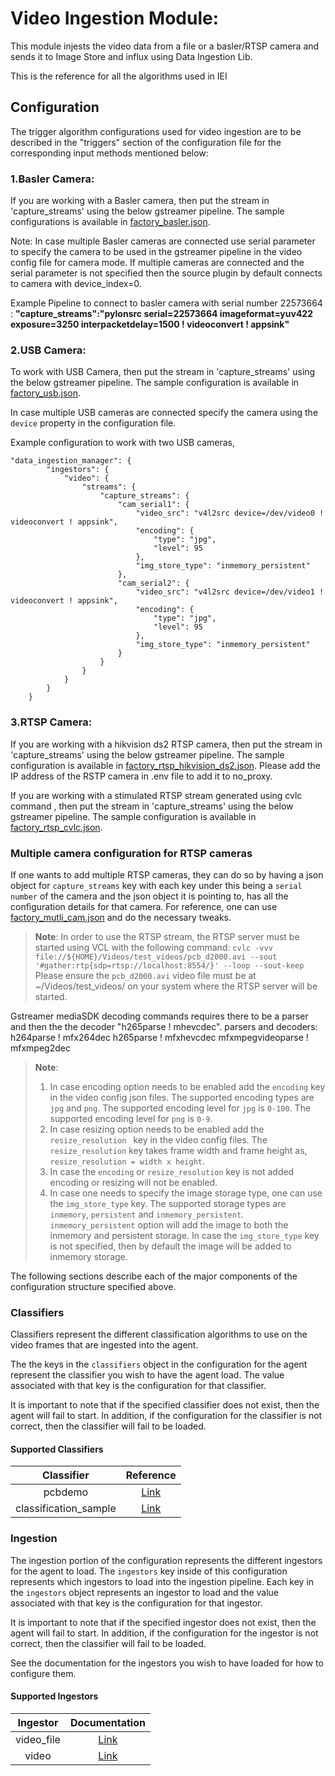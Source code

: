 # Video Ingestion Module:
This module injests the video data from a file or a basler/RTSP camera and sends it to Image Store and influx using Data Ingestion Lib.

This is the reference for all the algorithms used in IEI

## Configuration
The trigger algorithm configurations used for video ingestion are to be described in the "triggers" section of the configuration file for the corresponding input methods mentioned below:

### 1.Basler Camera:

If you are working with a Basler camera, then put the stream in 'capture_streams' using the below gstreamer pipeline.
The sample configurations is available in [factory_basler.json](../docker_setup/config/algo_config/factory_basler.json).

Note: In case multiple Basler cameras are connected use serial parameter to specify the camera to be used in the gstreamer pipeline in the video config file
for camera mode. If multiple cameras are connected and the serial parameter is not specified then the source plugin by default connects to camera with device_index=0.

Example Pipeline to connect to basler camera with serial number 22573664 :
**"capture_streams":"pylonsrc serial=22573664 imageformat=yuv422 exposure=3250 interpacketdelay=1500 ! videoconvert ! appsink"**

### 2.USB Camera:

To work with USB Camera, then put the stream in 'capture_streams' using the below gstreamer pipeline.
The sample configuration is available in [factory_usb.json](../docker_setup/config/algo_config/factory_usb.json).

In case multiple USB cameras are connected specify the camera using the `device` property in the configuration file.

Example configuration to work with two USB cameras,

```
"data_ingestion_manager": {
        "ingestors": {
            "video": {
                "streams": {
                    "capture_streams": {
                        "cam_serial1": {
                            "video_src": "v4l2src device=/dev/video0 ! videoconvert ! appsink",
                            "encoding": {
                                "type": "jpg",
                                "level": 95
                            },
                            "img_store_type": "inmemory_persistent"
                        },
                        "cam_serial2": {
                            "video_src": "v4l2src device=/dev/video1 ! videoconvert ! appsink",
                            "encoding": {
                                "type": "jpg",
                                "level": 95
                            },
                            "img_store_type": "inmemory_persistent"
                        }
                    }
                }
            }
        }
    }
```

### 3.RTSP Camera:

If you are working with a hikvision ds2 RTSP camera, then put the stream in 'capture_streams' using the below gstreamer pipeline.
The sample configuration is available in [factory_rtsp_hikvision_ds2.json](../docker_setup/config/algo_config/factory_rtsp_hikvision_ds2.json).
Please add the IP address of the RSTP camera in .env file to add it to no_proxy.

If you are working with a stimulated RTSP stream generated using cvlc command , then put the stream in 'capture_streams' using the below gstreamer pipeline.
The sample configuration is available in [factory_rtsp_cvlc.json](../docker_setup/config/algo_config/factory_rtsp_cvlc.json).

### Multiple camera configuration for RTSP cameras

If one wants to add multiple RTSP cameras, they can do so by having a json object for `capture_streams` key with each key under this being a `serial number` of the camera and the json object it is pointing to, has all the configuration details for that camera. For reference, one can use [factory_mutli_cam.json](../docker_setup/config/algo_config/factory_multi_cam.json) and do the necessary tweaks.


> **Note**:
> In order to use the RTSP stream, the RTSP server must be started using VCL with the following command:
`cvlc -vvv file://${HOME}/Videos/test_videos/pcb_d2000.avi --sout '#gather:rtp{sdp=rtsp://localhost:8554/}' --loop --sout-keep`
Please ensure the `pcb_d2000.avi` video file must be at ~/Videos/test_videos/ on your system where the RTSP server will be started.

Gstreamer mediaSDK decoding commands requires there to be a parser and then the the decoder "h265parse ! mhevcdec".
parsers and decoders:
h264parse !  mfx264dec
h265parse ! mfxhevcdec
mfxmpegvideoparse ! mfxmpeg2dec

> **Note**:
> 1. In case encoding option needs to be enabled add the `encoding` key in the video config json files.
The supported encoding types are `jpg` and `png`.
The supported encoding level for `jpg` is `0-100`.
The supported encoding level for `png` is `0-9`.
> 2. In case resizing option needs to be enabled add the `resize_resolution ` key in the video config files.
The `resize_resolution` key takes frame width and frame height as, `resize_resolution = width x height`.
> 3. In case the `encoding` or `resize_resolution` key is not added encoding or resizing will not be enabled.
> 4. In case one needs to specify the image storage type, one can use the `img_store_type` key.
The supported storage types are `inmemory`, `persistent` and `inmemory_persistent`.
`inmemory_persistent` option will add the image to both the inmemory and persistent storage.
In case the `img_store_type` key is not specified, then by default the image will be added to inmemory storage.

The following sections describe each of the major components of the configuration
structure specified above.

### Classifiers

Classifiers represent the different classification algorithms to use on the
video frames that are ingested into the agent.

The the keys in the `classifiers` object in the configuration for the agent
represent the classifier you wish to have the agent load. The value associated
with that key is the configuration for that classifier.

It is important to note that if the specified classifier does not exist, then
the agent will fail to start. In addition, if the configuration for the
classifier is not correct, then the classifier will fail to be loaded.


#### Supported Classifiers

| Classifier | Reference |
| :--------: | :-----------: |
| pcbdemo     | [Link](https://gitlab.devtools.intel.com/Indu/IEdgeInsights/IEdgeInsights/tree/master/algos/dpm/classification/classifiers/pcbdemo) |
| classification_sample     | [Link](https://gitlab.devtools.intel.com/Indu/IEdgeInsights/IEdgeInsights/tree/master/algos/dpm/classification/classifiers/classification_sample) |

### Ingestion

The ingestion portion of the configuration represents the different ingestors
for the agent to load. The `ingestors` key inside of this configuration
represents which ingestors to load into the ingestion pipeline. Each key in
the `ingestors` object represents an ingestor to load and the value associated
with that key is the configuration for that ingestor.

It is important to note that if the specified ingestor does not exist, then
the agent will fail to start. In addition, if the configuration for the
ingestor is not correct, then the classifier will fail to be loaded.

See the documentation for the ingestors you wish to have loaded for how to
configure them.

#### Supported Ingestors

| Ingestor | Documentation |
| :------: | :-----------: |
| video_file    | [Link](https://gitlab.devtools.intel.com/Indu/IEdgeInsights/IEdgeInsights/blob/master/algos/dpm/ingestion/video_file.py ) |
| video         | [Link](https://gitlab.devtools.intel.com/Indu/IEdgeInsights/IEdgeInsights/blob/master/algos/dpm/ingestion/video.py ) |

